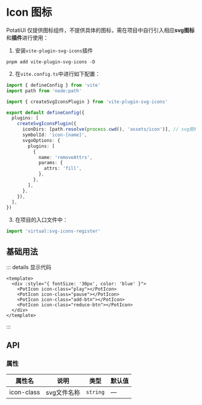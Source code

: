 <script setup>
import basic from '../examples/icon/basic.vue'
</script>

# Icon 图标

PotatiUI 仅提供图标组件，不提供具体的图标，需在项目中自行引入相应**svg图标**和**插件**进行使用：

1. 安装`vite-plugin-svg-icons`插件

```
pnpm add vite-plugin-svg-icons -D
```

2. 在`vite.config.ts`中进行如下配置：

```ts
import { defineConfig } from 'vite'
import path from 'node:path'

import { createSvgIconsPlugin } from 'vite-plugin-svg-icons'

export default defineConfig({
  plugins: [
    createSvgIconsPlugin({
      iconDirs: [path.resolve(process.cwd(), 'assets/icon')], // svg图标所在文件夹位置，可按实际情况进行修改
      symbolId: 'icon-[name]',
      svgoOptions: {
        plugins: [
          {
            name: 'removeAttrs',
            params: {
              attrs: 'fill',
            },
          },
        ],
      },
    }),
  ],
})
```

3. 在项目的入口文件中：

```ts
import 'virtual:svg-icons-register'
```

## 基础用法

<basic></basic>

::: details 显示代码

```vue
<template>
  <div :style="{ fontSize: '30px', color: 'blue' }">
    <PotIcon icon-class="play"></PotIcon>
    <PotIcon icon-class="pause"></PotIcon>
    <PotIcon icon-class="add-btn"></PotIcon>
    <PotIcon icon-class="reduce-btn"></PotIcon>
  </div>
</template>
```

:::

## API

### 属性

| 属性名     | 说明        | 类型     | 默认值 |
| ---------- | ----------- | -------- | ------ |
| icon-class | svg文件名称 | `string` | —      |
